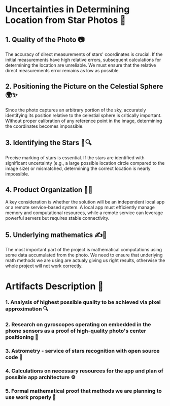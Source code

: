 # Uncertainties in Determining Location from Star Photos 🌌

## 1. Quality of the Photo 📷
The accuracy of direct measurements of stars' coordinates is crucial. If the initial measurements have high relative errors, subsequent calculations for determining the location are unreliable. We must ensure that the relative direct measurements error remains as low as possible.

## 2. Positioning the Picture on the Celestial Sphere 🌍✨
Since the photo captures an arbitrary portion of the sky, accurately identifying its position relative to the celestial sphere is critically important. Without proper calibration of any reference point in the image, determining the coordinates becomes impossible.

## 3. Identifying the Stars 🌟🔍
Precise marking of stars is essential. If the stars are identified with significant uncertainty (e.g., a large possible location circle compared to the image size) or mismatched, determining the correct location is nearly impossible.

## 4. Product Organization 📲💾
A key consideration is whether the solution will be an independent local app or a remote service-based system. A local app must efficiently manage memory and computational resources, while a remote service can leverage powerful servers but requires stable connectivity. 

## 5. Underlying mathematics ✍️📖
The most important part of the project is mathematical computations using some data accumulated from the photo. We need to ensure that underlying math methods we are using are actualy giving us right results, otherwise the whole project will not work correctly.

# Artifacts Description 📜

### 1. Analysis of highest possible quality to be achieved via pixel approximation 🔍
### 2. Research on gyroscopes operating on embedded in the phone sensors as a proof of high-quality photo's center positioning 📱
### 3. Astrometry - service of stars recognition with open source code 🌠
### 4. Calculations on necessary resources for the app and plan of possible app architecture ⚙️
### 5. Formal mathematical proof that methods we are planning to use work properly 🧠
